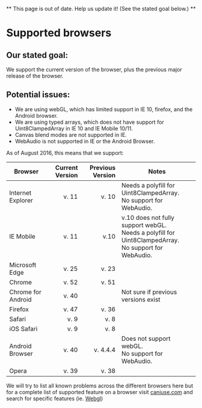 ** This page is out of date. Help us update it! (See the stated goal below.) **

# Supported browsers

## Our stated goal:

We support the current version of the browser, plus the previous major release of the browser.

## Potential issues:

* We are using webGL, which has limited support in IE 10, firefox, and the Android browser.
* We are using typed arrays, which does not have support for Uint8ClampedArray in IE 10 and IE Mobile 10/11.
* Canvas blend modes are not supported in IE.
* WebAudio is not supported in IE or the Android Browser.


As of August 2016, this means that we support:

|Browser            |  Current Version  | Previous Version|  Notes                    
|-------------------|------------------:|----------------:|--------------
|Internet Explorer  |             v. 11 |  v. 10          | Needs a polyfill for Uint8ClampedArray.  <br> No support for WebAudio. 
|IE Mobile          |             v. 11 |  v.10           | v.10 does not fully support webGL.<br>Needs a polyfill for Uint8ClampedArray.   <br> No support for WebAudio.
|Microsoft Edge     |             v. 25 |  v. 23          |
|Chrome             |             v. 52 |  v. 51          |
|Chrome for Android |             v. 40 |                 | Not sure if previous versions exist
|Firefox            |             v. 47 |  v. 36          | 
|Safari             |             v. 9  |  v. 8           |
|iOS Safari         |             v. 9  |  v. 8           |
|Android Browser    |             v. 40 |  v. 4.4.4       | Does not support webGL.  <br> No support for WebAudio.
|Opera              |             v. 39 |  v. 38          |

We will try to list all known problems across the different browsers here but for a complete list of supported feature on a browser visit [caniuse.com](http://caniuse.com) and search for specific features (ie. [Webgl](http://caniuse.com/#search=webgl))